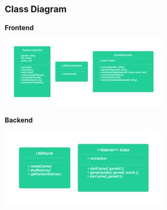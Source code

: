 # Class Diagram
## Frontend
![](./images/class-diagram-frontend.png)

## Backend
![](./images/class-diagram-backend.png)